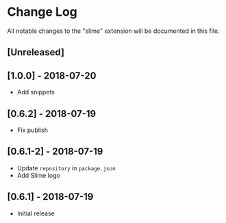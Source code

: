 # Change Log
All notable changes to the "slime" extension will be documented in this file.

## [Unreleased]

## [1.0.0] - 2018-07-20
- Add snippets

## [0.6.2] - 2018-07-19
- Fix publish

## [0.6.1-2] - 2018-07-19
- Update `repository` in `package.json`
- Add Slime logo

## [0.6.1] - 2018-07-19
- Initial release